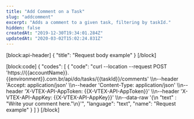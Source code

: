 ```yaml
---
title: "Add Comment on a Task"
slug: "addcomment"
excerpt: "Adds a comment to a given task, filtering by taskId."
hidden: false
createdAt: "2019-12-30T19:34:01.284Z"
updatedAt: "2020-03-02T15:02:24.831Z"
---
```

[block:api-header]
{
  "title": "Request body example"
}
[/block]

[block:code]
{
  "codes": [
    {
      "code": "curl --location --request POST 'https://{{accountName}}.{{environment}}.com.br/api/do/tasks/{{taskId}}/comments' \\\n--header 'Accept: application/json' \\\n--header 'Content-Type: application/json' \\\n--header 'X-VTEX-API-AppToken: {{X-VTEX-API-AppToken}}' \\\n--header 'X-VTEX-API-AppKey: {{X-VTEX-API-AppKey}}' \\\n--data-raw '{\n  \"text\" : \"Write your comment here.\"\n}'",
      "language": "text",
      "name": "Request example"
    }
  ]
}
[/block]